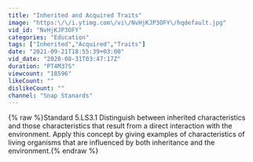 ```yaml
---
title: "Inherited and Acquired Traits"
image: "https:\/\/i.ytimg.com\/vi\/NvHjKJP3OFY\/hqdefault.jpg"
vid_id: "NvHjKJP3OFY"
categories: "Education"
tags: ["Inherited","Acquired","Traits"]
date: "2021-09-21T18:55:39+03:00"
vid_date: "2020-08-31T03:47:17Z"
duration: "PT4M37S"
viewcount: "18596"
likeCount: ""
dislikeCount: ""
channel: "Snap Stanards"
---
```

{% raw %}Standard 5.LS3.1 Distinguish between inherited characteristics and those characteristics that result from a direct interaction with the environment. Apply this concept by giving examples of characteristics of living organisms that are influenced by both inheritance and the environment.{% endraw %}
